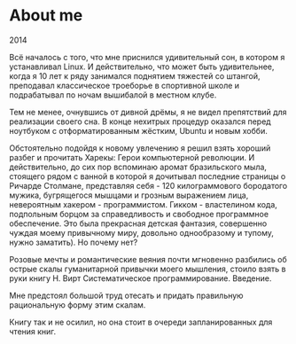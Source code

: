 # About me

2014

Всё началось с того, что мне приснился удивительный сон, в котором я устанавливал Linux. И действительно, что может быть удивительнее, когда я 10 лет к ряду занимался поднятием тяжестей со штангой, преподавал классическое троеборье в спортивной школе и подрабатывал по ночам вышибалой в местном клубе.

Тем не менее, очнувшись от дивной дрёмы, я не видел препятствий для реализации своего сна. В конце нехитрых процедур оказался перед ноутбуком с отформатированным жёстким, Ubuntu и новым хобби.

Обстоятельно подойдя к новому увлечению я решил взять хороший разбег и прочитать Харекы: Герои компьютерной революции. И действительно, до сих пор вспоминаю аромат бразильского мыла, стоящего рядом с ванной в которой я дочитывал последние страницы о Ричарде Столмане, представляя себя - 120 килограммового бородатого мужика, бугрящегося мышцами и грозным выражением лица, невероятным хакером - программистом. Гикком - властелином кода, подпольным борцом за справедливость и свободное программное обеспечение. Это была прекрасная детская фантазия, совершенно чуждая моему привычному миру, довольно однообразому и тупому, нужно заматить). Но почему нет?

Розовые мечты и романтические веяния почти мгновенно разбились об острые скалы гуманитарной привычки моего мышления, стоило взять в руки книгу Н. Вирт Систематическое программирование. Введение.

Мне предстоял большой труд отесать и придать правильную рациональную форму этим скалам.

Книгу так и не осилил, но она стоит в очереди запланированных для чтения книг.